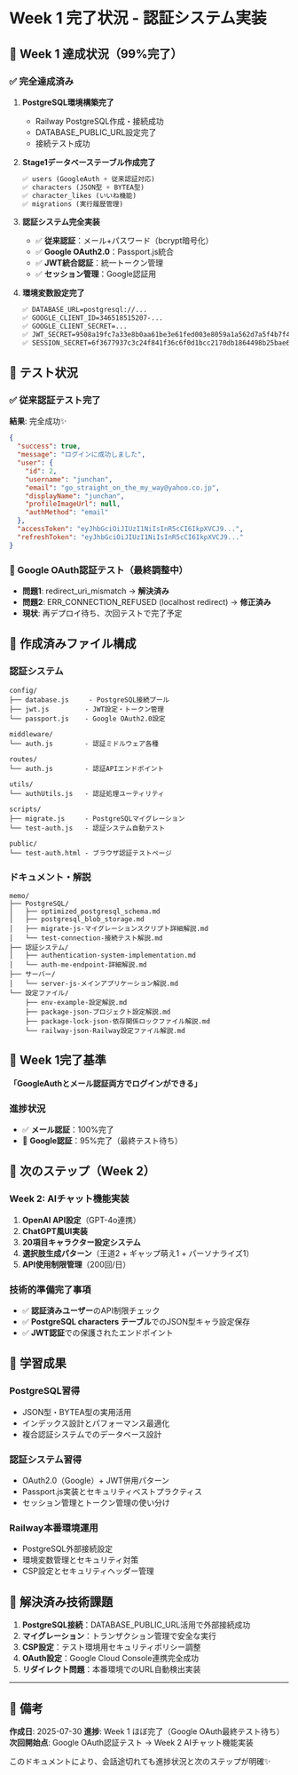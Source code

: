 # Week 1 完了状況 - 認証システム実装

## 🎉 Week 1 達成状況（99%完了）

### ✅ 完全達成済み
1. **PostgreSQL環境構築完了**
   - Railway PostgreSQL作成・接続成功
   - DATABASE_PUBLIC_URL設定完了
   - 接続テスト成功

2. **Stage1データベーステーブル作成完了**
   ```sql
   ✅ users (GoogleAuth + 従来認証対応)
   ✅ characters (JSON型 + BYTEA型)
   ✅ character_likes (いいね機能)
   ✅ migrations (実行履歴管理)
   ```

3. **認証システム完全実装**
   - ✅ **従来認証**：メール+パスワード（bcrypt暗号化）
   - ✅ **Google OAuth2.0**：Passport.js統合
   - ✅ **JWT統合認証**：統一トークン管理
   - ✅ **セッション管理**：Google認証用

4. **環境変数設定完了**
   ```bash
   ✅ DATABASE_URL=postgresql://...
   ✅ GOOGLE_CLIENT_ID=346518515207-...
   ✅ GOOGLE_CLIENT_SECRET=...
   ✅ JWT_SECRET=9508a19fc7a33e8b0aa61be3e61fed003e8059a1a562d7a5f4b7f4cdedac79fefd63dea6547a9a3b66c6750de7a90f8466c40518b02140efbcbb5eb7f428b3b1
   ✅ SESSION_SECRET=6f3677937c3c24f841f36c6f0d1bcc2170db1864498b25bae60beb74c0856848
   ```

## 🧪 テスト状況

### ✅ 従来認証テスト完了
**結果**: 完全成功✨
```json
{
  "success": true,
  "message": "ログインに成功しました",
  "user": {
    "id": 2,
    "username": "junchan",
    "email": "go_straight_on_the_my_way@yahoo.co.jp",
    "displayName": "junchan",
    "profileImageUrl": null,
    "authMethod": "email"
  },
  "accessToken": "eyJhbGciOiJIUzI1NiIsInR5cCI6IkpXVCJ9...",
  "refreshToken": "eyJhbGciOiJIUzI1NiIsInR5cCI6IkpXVCJ9..."
}
```

### 🔄 Google OAuth認証テスト（最終調整中）
- **問題1**: redirect_uri_mismatch → **解決済み**
- **問題2**: ERR_CONNECTION_REFUSED (localhost redirect) → **修正済み**
- **現状**: 再デプロイ待ち、次回テストで完了予定

## 📁 作成済みファイル構成

### 認証システム
```
config/
├── database.js     - PostgreSQL接続プール
├── jwt.js         - JWT設定・トークン管理  
└── passport.js    - Google OAuth2.0設定

middleware/
└── auth.js        - 認証ミドルウェア各種

routes/
└── auth.js        - 認証APIエンドポイント

utils/
└── authUtils.js   - 認証処理ユーティリティ

scripts/
├── migrate.js     - PostgreSQLマイグレーション
└── test-auth.js   - 認証システム自動テスト

public/
└── test-auth.html - ブラウザ認証テストページ
```

### ドキュメント・解説
```
memo/
├── PostgreSQL/
│   ├── optimized_postgresql_schema.md
│   ├── postgresql_blob_storage.md
│   ├── migrate-js-マイグレーションスクリプト詳細解説.md
│   └── test-connection-接続テスト解説.md
├── 認証システム/
│   ├── authentication-system-implementation.md
│   └── auth-me-endpoint-詳細解説.md
├── サーバー/
│   └── server-js-メインアプリケーション解説.md
└── 設定ファイル/
    ├── env-example-設定解説.md
    ├── package-json-プロジェクト設定解説.md
    ├── package-lock-json-依存関係ロックファイル解説.md
    └── railway-json-Railway設定ファイル解説.md
```

## 🎯 Week 1完了基準

**「GoogleAuthとメール認証両方でログインができる」**

### 進捗状況
- ✅ **メール認証**：100%完了
- 🔄 **Google認証**：95%完了（最終テスト待ち）

## 🚀 次のステップ（Week 2）

### Week 2: AIチャット機能実装
1. **OpenAI API設定**（GPT-4o連携）
2. **ChatGPT風UI実装**
3. **20項目キャラクター設定システム**
4. **選択肢生成パターン**（王道2 + ギャップ萌え1 + パーソナライズ1）
5. **API使用制限管理**（200回/日）

### 技術的準備完了事項
- ✅ **認証済みユーザー**のAPI制限チェック
- ✅ **PostgreSQL characters テーブル**でのJSON型キャラ設定保存
- ✅ **JWT認証**での保護されたエンドポイント

## 💪 学習成果

### PostgreSQL習得
- JSON型・BYTEA型の実用活用
- インデックス設計とパフォーマンス最適化
- 複合認証システムでのデータベース設計

### 認証システム習得  
- OAuth2.0（Google）+ JWT併用パターン
- Passport.js実装とセキュリティベストプラクティス
- セッション管理とトークン管理の使い分け

### Railway本番環境運用
- PostgreSQL外部接続設定
- 環境変数管理とセキュリティ対策
- CSP設定とセキュリティヘッダー管理

## 🔧 解決済み技術課題

1. **PostgreSQL接続**：DATABASE_PUBLIC_URL活用で外部接続成功
2. **マイグレーション**：トランザクション管理で安全な実行
3. **CSP設定**：テスト環境用セキュリティポリシー調整
4. **OAuth設定**：Google Cloud Console連携完全成功
5. **リダイレクト問題**：本番環境でのURL自動検出実装

---

## 📝 備考

**作成日**: 2025-07-30
**進捗**: Week 1 ほぼ完了（Google OAuth最終テスト待ち）
**次回開始点**: Google OAuth認証テスト → Week 2 AIチャット機能実装

このドキュメントにより、会話途切れても進捗状況と次のステップが明確✨